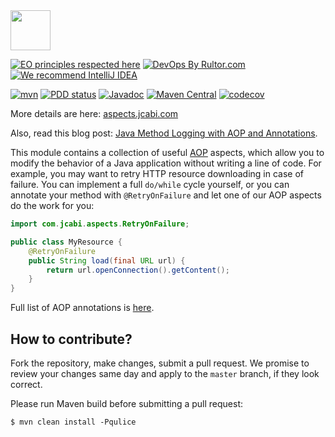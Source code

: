 <img src="https://www.jcabi.com/logo-square.svg" width="64px" height="64px" />

[![EO principles respected here](https://www.elegantobjects.org/badge.svg)](https://www.elegantobjects.org)
[![DevOps By Rultor.com](http://www.rultor.com/b/jcabi/jcabi-aspects)](http://www.rultor.com/p/jcabi/jcabi-aspects)
[![We recommend IntelliJ IDEA](https://www.elegantobjects.org/intellij-idea.svg)](https://www.jetbrains.com/idea/)

[![mvn](https://github.com/jcabi/jcabi-aspects/actions/workflows/mvn.yml/badge.svg)](https://github.com/jcabi/jcabi-aspects/actions/workflows/mvn.yml)
[![PDD status](http://www.0pdd.com/svg?name=jcabi/jcabi-aspects)](http://www.0pdd.com/p?name=jcabi/jcabi-aspects)
[![Javadoc](https://javadoc.io/badge/com.jcabi/jcabi-aspects.svg)](http://www.javadoc.io/doc/com.jcabi/jcabi-aspects)
[![Maven Central](https://maven-badges.herokuapp.com/maven-central/com.jcabi/jcabi-aspects/badge.svg)](https://maven-badges.herokuapp.com/maven-central/com.jcabi/jcabi-aspects)
[![codecov](https://codecov.io/gh/jcabi/jcabi-aspects/branch/master/graph/badge.svg)](https://codecov.io/gh/jcabi/jcabi-aspects)

More details are here: [aspects.jcabi.com](https://aspects.jcabi.com/index.html)

Also, read this blog post: [Java Method Logging with AOP and Annotations](https://www.yegor256.com/2014/06/01/aop-aspectj-java-method-logging.html).

This module contains a collection of useful [AOP](https://en.wikipedia.org/wiki/Aspect-oriented_programming)
aspects, which
allow you to modify the behavior of a Java application without
writing a line of code. For example, you may want to retry HTTP
resource downloading in case of failure. You can implement a full
`do/while` cycle yourself, or you can annotate your method with
`@RetryOnFailure` and let one of our AOP aspects do the work for you:

```java
import com.jcabi.aspects.RetryOnFailure;

public class MyResource {
    @RetryOnFailure
    public String load(final URL url) {
        return url.openConnection().getContent();
    }
}
```

Full list of AOP annotations is [here](https://aspects.jcabi.com/).

## How to contribute?

Fork the repository, make changes, submit a pull request.
We promise to review your changes same day and apply to
the `master` branch, if they look correct.

Please run Maven build before submitting a pull request:

```
$ mvn clean install -Pqulice
```

